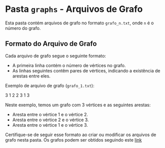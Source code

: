 # Pasta `graphs` - Arquivos de Grafo

Esta pasta contém arquivos de grafo no formato `grafo_n.txt`, onde `n` é o número do grafo.

## Formato do Arquivo de Grafo

Cada arquivo de grafo segue o seguinte formato:

- A primeira linha contém o número de vértices no grafo.
- As linhas seguintes contêm pares de vértices, indicando a existência de arestas entre eles.

Exemplo de arquivo de grafo (`grafo_1.txt`):

3
1 2
2 3
1 3


Neste exemplo, temos um grafo com 3 vértices e as seguintes arestas:
- Aresta entre o vértice 1 e o vértice 2.
- Aresta entre o vértice 2 e o vértice 3.
- Aresta entre o vértice 1 e o vértice 3.

Certifique-se de seguir esse formato ao criar ou modificar os arquivos de grafo nesta pasta.
Os grafos podem ser obtidos seguindo este [link](https://www.cos.ufrj.br/~daniel/grafos/)
